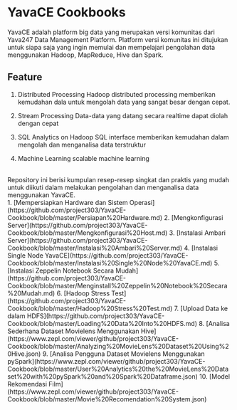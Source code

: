 # YavaCE Cookbooks

YavaCE adalah platform big data yang merupakan versi komunitas dari Yava247 Data Management Platform. Platform versi komunitas ini ditujukan untuk siapa saja yang ingin memulai dan mempelajari pengolahan data menggunakan Hadoop, MapReduce, Hive dan Spark.
<br>
## Feature
1. Distributed Processing
Hadoop distributed processing memberikan kemudahan dala untuk mengolah data yang sangat besar dengan cepat. 

2. Stream Processing
Data-data yang datang secara realtime dapat diolah dengan cepat

3. SQL Analytics on Hadoop
SQL interface memberikan kemudahan dalam mengolah dan menganalisa data terstruktur

4. Machine Learning
scalable machine learning

<br>
Repository ini berisi kumpulan resep-resep singkat dan praktis yang mudah untuk diikuti dalam melakukan pengolahan dan menganalisa data menggunakan YavaCE.
<br>
1. [Mempersiapkan Hardware dan Sistem Operasi](https://github.com/project303/YavaCE-Cookbook/blob/master/Persiapan%20Hardware.md)
2. [Mengkonfigurasi Server](https://github.com/project303/YavaCE-Cookbook/blob/master/Mengkonfigurasi%20Host.md)
3. [Instalasi Ambari Server](https://github.com/project303/YavaCE-Cookbook/blob/master/Instalasi%20Ambari%20Server.md)
4. [Instalasi Single Node YavaCE](https://github.com/project303/YavaCE-Cookbook/blob/master/Instalasi%20Single%20Node%20YavaCE.md)
5. [Instalasi Zeppelin Notebook Secara Mudah](https://github.com/project303/YavaCE-Cookbook/blob/master/Menginstall%20Zeppelin%20Notebook%20Secara%20Mudah.md)
6. [Hadoop Stress Test](https://github.com/project303/YavaCE-Cookbook/blob/master/Hadoop%20Stress%20Test.md)
7. [Upload Data ke dalam HDFS](https://github.com/project303/YavaCE-Cookbook/blob/master/Loading%20Data%20Into%20HDFS.md)
8. [Analisa Sederhana Dataset Movielens Menggunakan Hive](https://www.zepl.com/viewer/github/project303/YavaCE-Cookbook/blob/master/Analyzing%20MovieLens%20Dataset%20Using%20Hive.json)
9. [Analisa Pengguna Dataset Movielens Menggunakan pySpark](https://www.zepl.com/viewer/github/project303/YavaCE-Cookbook/blob/master/User%20Analytics%20the%20MovieLens%20Dataset%20with%20pySpark%20and%20Spark%20Dataframe.json)
10. [Model Rekomendasi Film](https://www.zepl.com/viewer/github/project303/YavaCE-Cookbook/blob/master/Movie%20Recomendation%20System.json)


